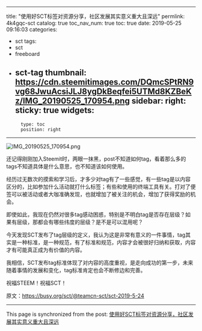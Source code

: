 
---
title: "使用好SCT标签对资源分享，社区发展其实意义重大且深远"
permlink: 4k4gqc-sct
catalog: true
toc_nav_num: true
toc: true
date: 2019-05-25 09:16:03
categories:
- sct
tags:
- sct
- freeboard
- sct-tag
thumbnail: https://cdn.steemitimages.com/DQmcSPtRN9vg68JwuAcsiJLJ8ygDkBeqfei5UTMd8KZBeKz/IMG_20190525_170954.png
sidebar:
    right:
        sticky: true
widgets:
    -
        type: toc
        position: right
---


![IMG_20190525_170954.png](https://cdn.steemitimages.com/DQmcSPtRN9vg68JwuAcsiJLJ8ygDkBeqfei5UTMd8KZBeKz/IMG_20190525_170954.png)


还记得刚刚加入Steemit时，两眼一抹黑，post不知道如何tag，看着那么多的tags不知道具体是什么意思，也不知道该如何使用。

经历过无数次的摸索和学习后，才多少对tag有了一些感觉，有一些tag是以内容区分的，比如参加什么活动就打什么标签；有些和使用的终端工具有关。打对了便签可以被活动或者大咖准确发现，也就增加了被关注的机会，增加了获得奖励的机会。

即使如此，我现在仍然对很多tag感动困惑，特别是不明白tag是否存在层级？如果有层级，那都会有哪些纬度的层级？是不是可以混用呢？

今天发现SCT发布了tag层级的定义，我认为这是非常有意义的一件事情，tag其实是一种标准，是一种规范，有了标准和规范，内容才会被很好归纳和获取，内容才有可能真正成为有价值的内容。

我相信，SCT发布tag标准体现了对内容的高度重视，是走向成功的第一步，未来随着事情的发展和变化，tag标准肯定也会不断修边和完善。

祝福STEEM！祝福SCT！

原文：https://busy.org/sct/@teamcn-sct/sct-2019-5-24

- - -

This page is synchronized from the post: [使用好SCT标签对资源分享，社区发展其实意义重大且深远](https://steemit.com/@andrewma/4k4gqc-sct)
